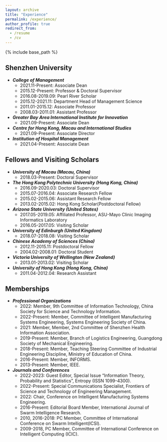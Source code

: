 ```yaml
---
layout: archive
title: "Experience"
permalink: /experience/
author_profile: true
redirect_from:
  - /resume
  - /cv
---
```


{% include base_path %}

## Shenzhen University
* _**College of Management**_
  * 2021.11-Present: Associate Dean
  * 2015.12-Present: Professor & Doctoral Supervisor
  * 2016.08-2019.09: Pearl River Scholar
  * 2015.12-2021.11: Department Head of Management Science
  * 2011.01-2015.12: Associate Professor
  * 2008.03-2011.01: Assistant Professor
* _**Greater Bay Area International Institute for Innovation**_
  * 2021.09-Present: Associate Dean
* _**Centre for Hong Kong, Macau and International Studies**_
  * 2021.09-Present: Associate Director
* _**Institution of Hospital Management**_
  * 2021.04-Present: Associate Dean

## Fellows and Visiting Scholars
* _**University of Macau (Macau, China)**_
  * 2018.03-Present: Doctoral Supervisor
* _**The Hong Kong Polytechnic University (Hong Kong, China)**_
  * 2016.09-2020.03: Doctoral Supervisor
  * 2015.07-2016.04: Associate Research Fellow
  * 2015.02-2015.06: Assistant Research Fellow
  * 2013.02-2015.02: Hong Kong Scholar(Postdoctoral Fellow)
* _**Arizona State University (United States)**_
  * 2017.05-2019.05: Affiliated Professor, ASU-Mayo Clinic Imaging Informatics Laboratory
  * 2016.05-2017.05: Visiting Scholar
* _**University of Edinburgh (United Kingdom)**_
  * 2018.07-2018.08: Visiting Scholar
* _**Chinese Academy of Sciences (China)**_
  * 2012.11-2015.11: Postdoctoral Fellow
  * 2004.02-2008.01: Doctoral Student
* _**Victoria University of Wellington (New Zealand)**_
  * 2013.01-2013.02: Visiting Scholar
* _**University of Hong Kong (Hong Kong, China)**_
  * 2011.04-2012.04: Research Assistant

## Memberships
* _**Professional Organizations**_
  * 2022: Member, 9th Committee of Information Technology, China Society for Science and Technology Information.
  * 2022-Present: Member, Committee of Intelligent Manufacturing Systems Engineering, Systems Engineering Society of China.
  * 2021: Member, Member, 2nd Committee of Shenzhen Health Information Association.
  * 2019-Present: Member, Branch of Logistics Engineering, Guangdong Society of Mechanical Engineering.
  * 2018-Present: Member, Teaching Steering Committee of Industrial Engineering Discipline, Ministry of Education of China.
  * 2016-Present: Member, INFORMS.
  * 2013-Present: Member, IEEE.
* _**Journals and Conferences**_
  * 2022-2023: Guest Editor, Special Issue “Information Theory, Probability and Statistics”, Entropy (ISSN 1099-4300).
  * 2022-Present: Special Communications Specialist, Frontiers of Science and Technology of Engineering Management.
  * 2022: Chair, Conference on Intelligent Manufacturing Systems Engineering.
  * 2016-Present: Editorial Board Member, International Journal of Swarm Intelligence Research.
  * 2010, 2016-2018: PC Member, Committee of International Conference on Swarm Intelligent(ICSI).
  * 2009-2018, PC Member, Committee of International Conference on Intelligent Computing (ICIC).
